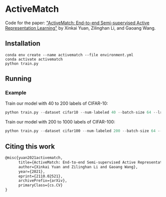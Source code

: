 # ActiveMatch

Code for the paper: ["ActiveMatch: End-to-end Semi-supervised Active Representation Learning"](https://arxiv.org/abs/2110.02521) by Xinkai Yuan, Zilinghan Li, and Gaoang Wang.

## Installation

```
conda env create --name activematch --file environment.yml
conda activate activematch
python train.py
```


## Running


### Example

Train our model with 40 to 200 labels of CIFAR-10:

```python
python train.py --dataset cifar10 --num-labeled 40 --batch-size 64 --lr 0.03 --expand-labels --seed 5 --out results/cifar10@40-200 --stop-active 200 --num-sample 32 --epoch-warmup 15
```

Train our model with 200 to 1000 labels of CIFAR-100:

```python
python train.py --dataset cifar100 --num-labeled 200 --batch-size 64 --lr 0.03 --expand-labels --seed 5 --out results/cifar10@200-1000 --stop-active 1000 --num-sample 4 --epoch-warmup 15
```

## Citing this work

```latex
@misc{yuan2021activematch,
      title={ActiveMatch: End-to-end Semi-supervised Active Representation Learning}, 
      author={Xinkai Yuan and Zilinghan Li and Gaoang Wang},
      year={2021},
      eprint={2110.02521},
      archivePrefix={arXiv},
      primaryClass={cs.CV}
}
```
